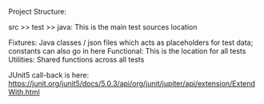 Project Structure: 

src >> test >> java: This is the main test sources location

Fixtures: Java classes / json files which acts as placeholders for test data; constants can also go in here
Functional: This is the location for all tests
Utilities: Shared functions across all tests

JUnit5 call-back is here: https://junit.org/junit5/docs/5.0.3/api/org/junit/jupiter/api/extension/ExtendWith.html
